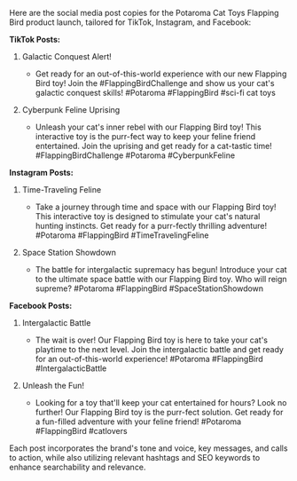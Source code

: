 Here are the social media post copies for the Potaroma Cat Toys Flapping Bird product launch, tailored for TikTok, Instagram, and Facebook:

**TikTok Posts:**

1. Galactic Conquest Alert!
   - Get ready for an out-of-this-world experience with our new Flapping Bird toy! Join the #FlappingBirdChallenge and show us your cat's galactic conquest skills! #Potaroma #FlappingBird #sci-fi cat toys

2. Cyberpunk Feline Uprising
   - Unleash your cat's inner rebel with our Flapping Bird toy! This interactive toy is the purr-fect way to keep your feline friend entertained. Join the uprising and get ready for a cat-tastic time! #FlappingBirdChallenge #Potaroma #CyberpunkFeline

**Instagram Posts:**

1. Time-Traveling Feline
   - Take a journey through time and space with our Flapping Bird toy! This interactive toy is designed to stimulate your cat's natural hunting instincts. Get ready for a purr-fectly thrilling adventure! #Potaroma #FlappingBird #TimeTravelingFeline

2. Space Station Showdown
   - The battle for intergalactic supremacy has begun! Introduce your cat to the ultimate space battle with our Flapping Bird toy. Who will reign supreme? #Potaroma #FlappingBird #SpaceStationShowdown

**Facebook Posts:**

1. Intergalactic Battle
   - The wait is over! Our Flapping Bird toy is here to take your cat's playtime to the next level. Join the intergalactic battle and get ready for an out-of-this-world experience! #Potaroma #FlappingBird #IntergalacticBattle

2. Unleash the Fun!
   - Looking for a toy that'll keep your cat entertained for hours? Look no further! Our Flapping Bird toy is the purr-fect solution. Get ready for a fun-filled adventure with your feline friend! #Potaroma #FlappingBird #catlovers

Each post incorporates the brand's tone and voice, key messages, and calls to action, while also utilizing relevant hashtags and SEO keywords to enhance searchability and relevance.